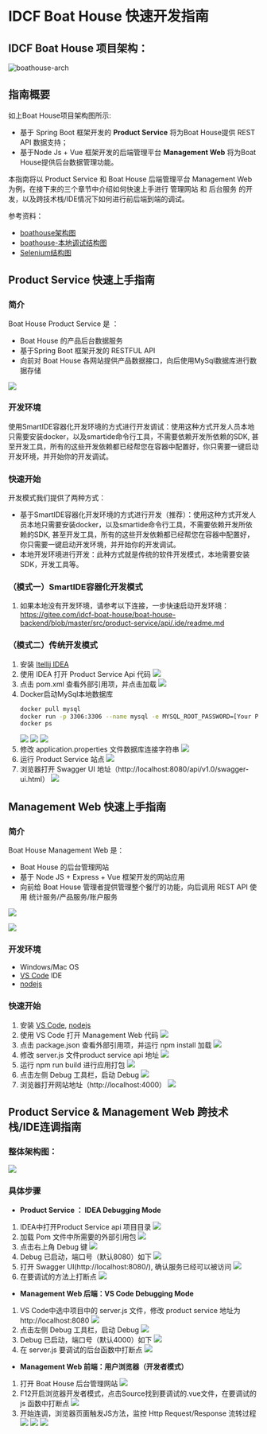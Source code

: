 # IDCF Boat House 快速开发指南
## IDCF Boat House 项目架构：
![boathouse-arch](images/devguide-boathouse-arch.png)
## 指南概要
如上Boat House项目架构图所示:
* 基于 Spring Boot 框架开发的 **Product Service** 将为Boat House提供 REST API 数据支持；
* 基于Node Js + Vue 框架开发的后端管理平台 **Management Web** 将为Boat House提供后台数据管理功能。

本指南将以 Product Service 和 Boat House 后端管理平台 Management Web 为例，在接下来的三个章节中介绍如何快速上手进行 管理网站 和 后台服务 的开发，以及跨技术栈/IDE情况下如何进行前后端到端的调试。

参考资料： 
  -  [boathouse架构图](resources/boathouse-arch-design.pptx) 
  -  [boathouse-本地调试结构图](resources/BoatHouse-dev-guide-design.pptx) 
  -  [Selenium结构图](resources/Selenium.pptx) 

## Product Service 快速上手指南

### 简介

Boat House Product Service 是 ：
* Boat House 的产品后台数据服务
* 基于Spring Boot 框架开发的 RESTFUL API
* 向前对 Boat House 各网站提供产品数据接口，向后使用MySql数据库进行数据存储

![](images/devguide-product-service-01.png)

### 开发环境
使用SmartIDE容器化开发环境的方式进行开发调试：使用这种方式开发人员本地只需要安装docker，以及smartide命令行工具，不需要依赖开发所依赖的SDK, 甚至开发工具，所有的这些开发依赖都已经帮您在容器中配置好，你只需要一键启动开发环境，并开始你的开发调试。
### 快速开始

开发模式我们提供了两种方式：
 - 基于SmartIDE容器化开发环境的方式进行开发（推荐）：使用这种方式开发人员本地只需要安装docker，以及smartide命令行工具，不需要依赖开发所依赖的SDK, 甚至开发工具，所有的这些开发依赖都已经帮您在容器中配置好，你只需要一键启动开发环境，并开始你的开发调试。
 - 本地开发环境进行开发：此种方式就是传统的软件开发模式，本地需要安装SDK，开发工具等。

### （模式一）SmartIDE容器化开发模式

1. 如果本地没有开发环境，请参考以下连接，一步快速启动开发环境：https://gitee.com/idcf-boat-house/boat-house-backend/blob/master/src/product-service/api/.ide/readme.md

### （模式二）传统开发模式

1. 安装 [Itellij IDEA](https://www.jetbrains.com/idea/)
1. 使用 IDEA 打开 Product Service Api 代码
![](images/devguide-product-service-02.png)
1. 点击 pom.xml 查看外部引用项，并点击加载
![](images/devguide-product-service-03.png)
1. Docker启动MySql本地数据库
    ```bash
    docker pull mysql
    docker run -p 3306:3306 --name mysql -e MYSQL_ROOT_PASSWORD=[Your Password] -d mysql
    docker ps
    ```
    ![](images/devguide-product-service-04.png)
    ![](images/devguide-product-service-05.png)
    ![](images/devguide-product-service-06.png)
1. 修改 application.properties 文件数据库连接字符串
![](images/devguide-product-service-07.png)
1. 运行 Product Service 站点
![](images/devguide-product-service-08.png)
1. 浏览器打开 Swagger UI 地址（http://localhost:8080/api/v1.0/swagger-ui.html）
![](images/devguide-product-service-09.png)


## Management Web 快速上手指南

### 简介

Boat House Management Web 是：
* Boat House 的后台管理网站
* 基于 Node JS + Express + Vue 框架开发的网站应用
* 向前给 Boat House 管理者提供管理整个餐厅的功能，向后调用 REST API 使用 统计服务/产品服务/账户服务

![](images/devguide-management-web-01.png)

![](images/devguide-debugging-11.png)

### 开发环境

* Windows/Mac OS
* [VS Code](https://code.visualstudio.com/) IDE
* [nodejs](https://nodejs.org/)

### 快速开始
1. 安装 [VS Code](https://www.jetbrains.com/idea/), [nodejs](https://nodejs.org/)
1. 使用 VS Code 打开 Management Web 代码
![](images/devguide-management-web-02.png)
1. 点击 package.json 查看外部引用项，并运行 npm install 加载
![](images/devguide-management-web-03.png)
1. 修改 server.js 文件product service api 地址
![](images/devguide-management-web-04.png)
1. 运行 npm run build 进行应用打包
![](images/devguide-management-web-05.png)
1. 点击左侧 Debug 工具栏，启动 Debug
![](images/devguide-debugging-08.png)
1. 浏览器打开网站地址（http://localhost:4000）
![](images/devguide-management-web-06.png)

## Product Service & Management Web 跨技术栈/IDE连调指南
### 整体架构图：
![](images/devguide-debugging-arch.png)

### 具体步骤
* **Product Service ： IDEA Debugging Mode**
1. IDEA中打开Product Service api 项目目录
![](images/devguide-debugging-01.png)
1. 加载 Pom 文件中所需要的外部引用包
![](images/devguide-debugging-02.png)
1. 点击右上角 Debug 键
![](images/devguide-debugging-03.png)
1. Debug 已启动，端口号（默认8080）如下
![](images/devguide-debugging-04.png)
1. 打开 Swagger UI(http://localhost:8080/), 确认服务已经可以被访问
![](images/devguide-debugging-05.png)
1. 在要调试的方法上打断点
![](images/devguide-debugging-06.png)

* **Management Web 后端：VS Code Debugging Mode**
1. VS Code中选中项目中的 server.js 文件，修改 product service 地址为 http://localhost:8080
![](images/devguide-debugging-07.png)
1. 点击左侧 Debug 工具栏，启动 Debug
![](images/devguide-debugging-08.png)
1. Debug 已启动，端口号（默认4000）如下
![](images/devguide-debugging-09.png)
1. 在 server.js 要调试的后台函数中打断点
![](images/devguide-debugging-10.png)

* **Management Web 前端：用户浏览器（开发者模式）**
1. 打开 Boat House 后台管理网站
![](images/devguide-debugging-11.png)
1. F12开启浏览器开发者模式，点击Source找到要调试的.vue文件，在要调试的 js 函数中打断点
![](images/devguide-debugging-12.png)
1. 开始连调，浏览器页面触发JS方法，监控 Http Request/Response 流转过程
![](images/devguide-debugging-13.png)
![](images/devguide-debugging-14.png)
![](images/devguide-debugging-15.png)
